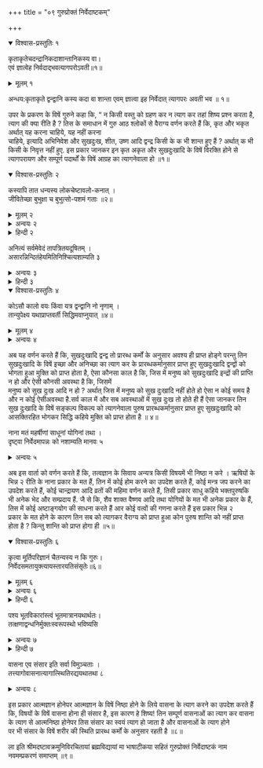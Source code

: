 +++
title = "०९ गुरुप्रोक्तं निर्वेदाष्टकम्"

+++
<details open><summary>विश्वास-प्रस्तुतिः १</summary>

कृताकृतेचदन्द्रानिकदाशान्तानिकस्य वा।  
एवं ज्ञात्वेह निर्वदाद्भवत्यागपरोऽवती॥१॥
</details>

<details><summary>मूलम् १</summary>

कृताकृतेचदन्द्रानिकदाशान्तानिकस्य वा।  
एवं ज्ञात्वेह निर्वदाद्भवत्यागपरोऽवती॥१॥
</details>  
  
अन्धय:कृताकृते द्वन्द्वानि कस्य कदा वा शान्ता एवम् ज्ञात्वा इह निर्वेदात् त्यागपरः अवती भव ॥ १॥  
  
उपर के प्रकरण के विषें गुरुने कहा कि, “ न किसी वस्तु को ग्रहण कर न त्याग कर तहां शिष्य प्रश्न करता है, त्याग की क्या रीति है ? तिस के समाधान में गुरु आठ श्लोकों से वैराग्य वर्णन करते हैं कि, कृत और भकृत अर्थात् यह करना चाहिये, यह नहीं करना  
चाहिये, इत्यादि अभिनिवेश और सुखदुःख, शीत, उष्ण आदि द्वन्द्र किसी के क भी शान्त हुए हैं ? अर्थात् क भी किसी के निवृत्त नहीं हुए. इस प्रकार जानकर इन कृत अकृत और सुखदुःखादि के विषें विरक्ति होने से त्यागपरायण और सम्पूर्ण पदार्थों के विषें आग्रह का त्यागनेवाला हो ॥१॥  
  
<details open><summary>विश्वास-प्रस्तुतिः २</summary>

कस्यापि तात धन्यस्य लोकचेष्टावलो-कनात् ।  
जीवितेच्छा बुभुक्षा च बुभुत्सो-पशमं गताः ॥२॥
</details>

<details><summary>मूलम् २</summary>

कस्यापि तात धन्यस्य लोकचेष्टावलो-कनात् ।  
जीवितेच्छा बुभुक्षा च बुभुत्सो-पशमं गताः ॥२॥
</details>  
  
<details><summary>अन्वयः २</summary>

हे तात ! लोकचेष्टावलोकनात् कस्य अपि धन्यस्य जीवितेच्छा बुभुक्षा बुभुत्सा च उपशमम् गताः ॥२॥
</details>

<details><summary>हिन्दी २</summary>

चित्त के धर्मों का त्यागरूप वैराग्य तो किसीको ही होता है, सब को नहीं, यह वर्णन करते हैं, हे शिष्य ! सहस्रों में से किसी एक धन्य पुरुषकी ही संसार की उत्पत्ति और नाशरूप चेष्टा के देखने से जीवन की इच्छा और भोग की इच्छा तथा जानने की इच्छा निवृत्त होती है।॥२॥
</details>  
  
अनित्यं सर्वमेवेदं तापत्रितयदूषितम् ।  
असारन्निन्दितंहेयमितिनिश्चित्यशाम्यति ३  
<details><summary>अन्वयः ३</summary>

तापत्रितयदूषितम् इदम् सर्वम् एव अनित्यम् असारम् निन्दितम् हेयम् इति निश्चित्य ( ज्ञानी) शाम्यति ॥३॥
</details>

<details><summary>हिन्दी ३</summary>

तहां शिष्य शङ्का करता है कि, ज्ञानी पुरुषों की जो सम्पूर्ण विषयों में आसक्ति नष्ट हो जाती है उस में क्या कारण है ? तहां कहते हैं कि, यह सम्पूर्ण जगत् अनित्य है, चैतन्यस्वरूप आत्मा की सत्ता से स्फुरित होता है, वास्तव में कल्पनामात्र है और आध्यात्मिक, आधिदैविक और आधिभौतिक इन तीनों दुःखों से दूषित हो रहा है अर्थात् तुच्छ है, झूठा है, ऐसा निश्चय कर के ज्ञानी पुरुष उदासीनता को प्राप्त होता है ॥३॥
</details>  
  
<details open><summary>विश्वास-प्रस्तुतिः ४</summary>

कोऽसौ कालो वयः किंवा यत्र द्वन्द्वानि नो नृणाम् ।  
तान्युपेक्ष्य यथाप्राप्तवर्ती सिद्धिमवाप्नुयात् ॥४॥
</details>

<details><summary>मूलम् ४</summary>

कोऽसौ कालो वयः किंवा यत्र द्वन्द्वानि नो नृणाम् ।  
तान्युपेक्ष्य यथाप्राप्तवर्ती सिद्धिमवाप्नुयात् ॥४॥
</details>  
  
<details><summary>अन्वयः ४</summary>

यत्र नृणाम् द्वन्द्वानि नो (सन्ति ) असौ कः कालः किम् वयः तानि उपेक्ष्य यथाप्राप्तवर्ती ( सन् ) सिद्धिम् अवाप्नुयात् ॥ ४ ॥
</details>  
  
अब यह वर्णन करते हैं कि, सुखदुःखादि द्वन्द्व तो प्रारब्ध कर्मों के अनुसार अवश्य ही प्राप्त होङ्गे परन्तु तिन सुखदुःखादि के विषें इच्छा और अनिच्छा का त्याग कर के प्रारब्धकर्मानुसार प्राप्त हुए सुखदुःखादि द्वन्द्वों को भोगता हुआ मुक्ति को प्राप्त होता है, ऐसा कौनसा काल है कि, जिस में मनुष्य को सुखदुःखादि इन्द्रों की प्राप्ति न हो और ऐसी कौनसी अवस्था है कि, जिसमें  
मनुष्य को सुख दुःख आदि न हो ? अर्थात् जिस में मनुष्य को सुख दुःखादि नहीं होते हो ऐसा न कोई समय है और न कोई ऐसीअवस्था है.सर्व काल में और सब अवस्थाओं में सुख दुःख तो होते ही हैं ऐसा जानकर तिन सुख दुःखादि के विषें सङ्कल्प विकल्प को त्यागनेवाला पुरुष प्रारब्धकर्मानुसार प्राप्त हुए सुखदुःखादि को आसक्तिरहित भोगकर सिद्धि कहिये मुक्ति को प्राप्त होता है ॥ ४॥  
  
नाना मतं महर्षीणां साधूनां योगिनां तथा ।  
दृष्ट्वा निर्वेदमापन्नः को नशाम्यति मानवः ५  
<details><summary>अन्वयः ५</summary>

महर्षीणाम् साधूनाम् तथा योगिनाम् नाना मतम् दृष्ट्वा निर्वेदम् आपन्नः कः मानवः न शाम्यति ॥ ५॥
</details>  
  
अब इस वार्ता को वर्णन करते हैं कि, तत्वज्ञान के सिवाय अन्यत्र किसी विषयमें भी निष्ठा न करे । ऋषियों के भिन्न २ रीति के नाना प्रकार के मत हैं, तिन में कोई होम करने का उपदेश करते हैं, कोई मन्त्र जप करने का उपदेश करते हैं, कोई चान्द्रायण आदि व्रतों की महिमा वर्णन करते हैं, तिसी प्रकार साधु कहिये भक्तपुरुषकि भी अनेक भेद और सम्प्रदाय हैं. जै से कि, शैव शाक्त वैष्णव आदि तथा योगियों के मत भी अनेक प्रकार के हैं, तिस में कोई अष्टाङ्गयोग की साधना करते हैं आर कोई वत्वों की गणना करते हैं इस प्रकार भिन्न २  
प्रकार के मत होने के कारण तिन सब को त्यागकर वैराग्य को प्राप्त हुआ कोन पुरुष शान्ति को नहीं प्राप्त होता है ? किन्तु शान्ति को प्राप्त होगा ही ॥५॥  
  
<details open><summary>विश्वास-प्रस्तुतिः ६</summary>

कृत्वा मूर्तिपरिज्ञानं चैतन्यस्य न कि गुरुः।  
निर्वेदसमतायुक्त्यायस्तारयतिसंसृतेः॥६॥
</details>

<details><summary>मूलम् ६</summary>

कृत्वा मूर्तिपरिज्ञानं चैतन्यस्य न कि गुरुः।  
निर्वेदसमतायुक्त्यायस्तारयतिसंसृतेः॥६॥
</details>  
  
<details><summary>अन्वयः ६</summary>

निर्वेदसमतायुक्त्या चैतन्यस्य मूर्तिपरिज्ञानम् कृत्वा यः न किं गुरुः ( सः ) संसृतेः तारयति ॥ ६॥
</details>

<details><summary>हिन्दी ६</summary>

अब यह वर्णन करते हैं कि, कर्मादि का त्याग कर के केवल ज्ञाननिष्ठाका ही आश्रय करना चाहिये, निर्वेद कहिये वैराग्य अर्थात् विषयों के विषें आसक्ति न करना और समता कहिये शत्रुमित्रादि सब के विषें समदृष्टि रखना अर्थात् सर्वत्र आत्मदृष्टि करना तथा युक्ति श्रुतियों के अनुसार शङ्काओं का समाधान करना, इन के द्वारा सच्चिदानन्दस्वरूप का साक्षात्कार कर के फिर कर्ममार्ग के विषें गुरु का आश्रय न करनेवाला पुरुष अपने आत्मा को तथा औरोङ्को भी संसार से तार देता है ॥६॥
</details>  
  
पश्य भूतविकारांस्त्वं भूतमात्रानयथार्थतः।  
तत्क्षणाद्वन्धनिर्मुक्तःस्वरूपस्थो भविष्यसि  
<details><summary>अन्वयः ७</summary>

(हे शिष्य !) भूतविकारान् यथार्थतः भूतमात्रान् पश्य ( एवम् ) त्वम् तत्क्षणात् बन्धनिर्मुक्तः स्वरूपस्थ: भविष्यसि ॥७॥
</details>

<details><summary>हिन्दी ७</summary>

चैतन्यस्वरूप के साक्षात्करने का उपाय कहते हैं कि, हे शिष्य ! भूतविकार कहिये देह इन्द्रिय आदि को वास्तव में जड जो पञ्चमहाभूत तिन का विकार जान आत्मस्वरूप मत जान यदि गुरु, श्रुति और अनुभव से ऐसा निश्चय कर लेगा तो तात्कालहि संसारबन्धन से मुक्त होकर शरीर आदि से विलक्षण जो आत्मा तिस आत्मस्वरूप के विषें स्थिति को प्राप्त होयगा, क्योङ्कि शरीर आदि के विषें आत्मभिन्न जडत्व आदि का ज्ञान होनेपर तिन शरीर आदि का साक्षी जो आत्मा सो शीघ्र ही जाना जाता है ॥७॥
</details>  
  
वासना एव संसार इति सर्वा विमुञ्चताः ।  
तत्त्यागोवासनात्यागात्स्थितिरद्ययथातथा ८  
<details><summary>अन्वयः ८</summary>

संसारः वासनाः एव इति ताः सर्वाः विमुञ्च, वासनात्यागात् तत्त्यागः अद्य स्थितिः तथा यथा ॥ ८ ॥
</details>  
  
इस प्रकार आत्मज्ञान होनेपर आत्मज्ञान के विषें निष्ठा होने के लिये वासना के त्याग करने का उपदेश करते हैं कि, विषयों के विषें वासना होना ही संसार है, इस कारण हे शिष्य! तिन सम्पूर्ण वासनाओं का त्याग कर वासना के त्याग से आत्मनिष्ठा होनेपर तिस संसार का स्वयं त्याग हो जाता है और वासनाओं के त्याग होने  
पर भी संसार के विषें शरीर की स्थिति प्रारब्ध कर्मों के अनुसार रहती है ॥८॥  
  
ला इति श्रीमदष्टावक्रमुनिविरचितायां ब्रह्मविद्यायां मा भाषाटीकया सहितं गुरुप्रोक्तं निर्वेदाष्टकं नाम नवमम्प्रकरणं समाप्तम् ॥९॥  
  
